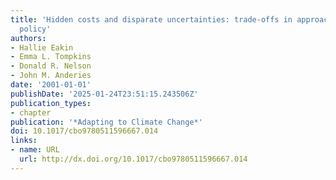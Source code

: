 ```yaml
---
title: 'Hidden costs and disparate uncertainties: trade-offs in approaches to climate
  policy'
authors:
- Hallie Eakin
- Emma L. Tompkins
- Donald R. Nelson
- John M. Anderies
date: '2001-01-01'
publishDate: '2025-01-24T23:51:15.243506Z'
publication_types:
- chapter
publication: '*Adapting to Climate Change*'
doi: 10.1017/cbo9780511596667.014
links:
- name: URL
  url: http://dx.doi.org/10.1017/cbo9780511596667.014
---
```

